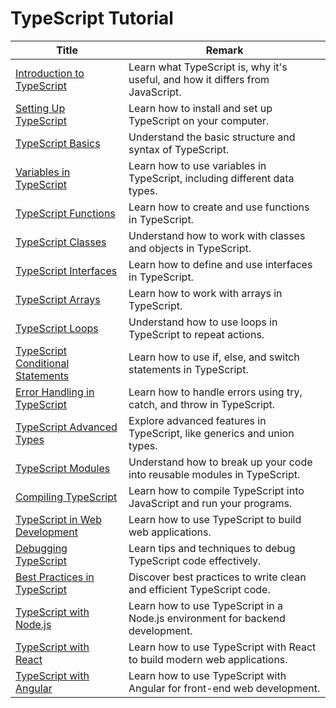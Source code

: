 # TypeScript Tutorial

| Title                               | Remark                                                                 |
|-------------------------------------|------------------------------------------------------------------------|
| [Introduction to TypeScript](https://github.com/potatoscript/typescript/wiki/Introduction-to-TypeScript) | Learn what TypeScript is, why it's useful, and how it differs from JavaScript. |
| [Setting Up TypeScript](https://github.com/potatoscript/typescript/wiki/Setting-Up-TypeScript) | Learn how to install and set up TypeScript on your computer.            |
| [TypeScript Basics](https://github.com/potatoscript/typescript/wiki/TypeScript-Basics) | Understand the basic structure and syntax of TypeScript.                |
| [Variables in TypeScript](https://github.com/potatoscript/typescript/wiki/Variables-in-TypeScript) | Learn how to use variables in TypeScript, including different data types. |
| [TypeScript Functions](https://github.com/potatoscript/typescript/wiki/TypeScript-Functions) | Learn how to create and use functions in TypeScript.                    |
| [TypeScript Classes](https://github.com/potatoscript/typescript/wiki/TypeScript-Classes) | Understand how to work with classes and objects in TypeScript.           |
| [TypeScript Interfaces](https://github.com/potatoscript/typescript/wiki/TypeScript-Interfaces) | Learn how to define and use interfaces in TypeScript.                   |
| [TypeScript Arrays](https://github.com/potatoscript/typescript/wiki/TypeScript-Arrays) | Learn how to work with arrays in TypeScript.                            |
| [TypeScript Loops](https://github.com/potatoscript/typescript/wiki/TypeScript-Loops) | Understand how to use loops in TypeScript to repeat actions.            |
| [TypeScript Conditional Statements](https://github.com/potatoscript/typescript/wiki/TypeScript-Conditional-Statements) | Learn how to use if, else, and switch statements in TypeScript.         |
| [Error Handling in TypeScript](https://github.com/potatoscript/typescript/wiki/Error-Handling-in-TypeScript) | Learn how to handle errors using try, catch, and throw in TypeScript.   |
| [TypeScript Advanced Types](https://github.com/potatoscript/typescript/wiki/TypeScript-Advanced-Types) | Explore advanced features in TypeScript, like generics and union types. |
| [TypeScript Modules](https://github.com/potatoscript/typescript/wiki/TypeScript-Modules) | Understand how to break up your code into reusable modules in TypeScript. |
| [Compiling TypeScript](https://github.com/potatoscript/typescript/wiki/Compiling-TypeScript) | Learn how to compile TypeScript into JavaScript and run your programs.  |
| [TypeScript in Web Development](https://github.com/potatoscript/typescript/wiki/TypeScript-in-Web-Development) | Learn how to use TypeScript to build web applications.                  |
| [Debugging TypeScript](https://github.com/potatoscript/typescript/wiki/Debugging-TypeScript) | Learn tips and techniques to debug TypeScript code effectively.         |
| [Best Practices in TypeScript](https://github.com/potatoscript/typescript/wiki/Best-Practices-in-TypeScript) | Discover best practices to write clean and efficient TypeScript code.    |
| [TypeScript with Node.js](https://github.com/potatoscript/typescript/wiki/TypeScript-with-Node.js) | Learn how to use TypeScript in a Node.js environment for backend development. |
| [TypeScript with React](https://github.com/potatoscript/typescript/wiki/TypeScript-with-React) | Learn how to use TypeScript with React to build modern web applications. |
| [TypeScript with Angular](https://github.com/potatoscript/typescript/wiki/TypeScript-with-Angular) | Learn how to use TypeScript with Angular for front-end web development. |

